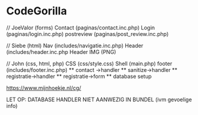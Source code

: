 # CodeGorilla

// JoeValor (forms)
	Contact (paginas/contact.inc.php)
	Login (paginas/login.inc.php)
	postreview (paginas/post_review.inc.php)

// Siebe (html)
	Nav     (includes/navigatie.inc.php)
	Header  (includes/header.inc.php
	Header IMG (PNG)


// John (css, html, php)
	CSS (css/style.css)
	Shell   (main.php)
	footer  (includes/footer.inc.php)
	** contact ->handler
	** sanitize->handler
	** registratie->handler
	** registratie->form
	** database setup
	

https://www.mijnhoekje.nl/cg/



LET OP: DATABASE HANDLER NIET AANWEZIG IN BUNDEL (ivm gevoelige info)
